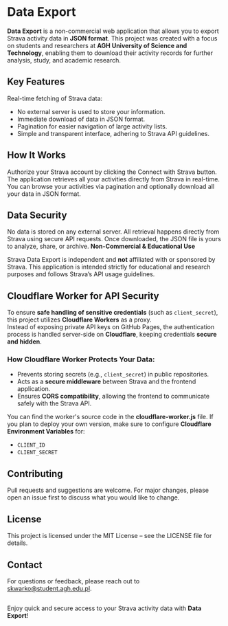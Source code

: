 # Data Export
**Data Export** is a non-commercial web application that allows you to export Strava activity data in **JSON format**. This project was created with a focus on students and researchers at **AGH University of Science and Technology**, enabling them to download their activity records for further analysis, study, and academic research.

## Key Features
Real-time fetching of Strava data:
- No external server is used to store your information.
- Immediate download of data in JSON format.
- Pagination for easier navigation of large activity lists.
- Simple and transparent interface, adhering to Strava API guidelines.

## How It Works
Authorize your Strava account by clicking the Connect with Strava button.
The application retrieves all your activities directly from Strava in real-time.
You can browse your activities via pagination and optionally download all your data in JSON format.

## Data Security
No data is stored on any external server.
All retrieval happens directly from Strava using secure API requests.
Once downloaded, the JSON file is yours to analyze, share, or archive.
**Non-Commercial & Educational Use**

Strava Data Export is independent and **not** affiliated with or sponsored by Strava. This application is intended strictly for educational and research purposes and follows Strava’s API usage guidelines.

## Cloudflare Worker for API Security
To ensure **safe handling of sensitive credentials** (such as `client_secret`), this project utilizes **Cloudflare Workers** as a proxy.  
Instead of exposing private API keys on GitHub Pages, the authentication process is handled server-side on **Cloudflare**, keeping credentials **secure and hidden**.

### How Cloudflare Worker Protects Your Data:
- Prevents storing secrets (e.g., `client_secret`) in public repositories.
- Acts as a **secure middleware** between Strava and the frontend application.
- Ensures **CORS compatibility**, allowing the frontend to communicate safely with the Strava API.

You can find the worker's source code in the **cloudflare-worker.js** file. If you plan to deploy your own version, make sure to configure **Cloudflare Environment Variables** for:
- `CLIENT_ID`
- `CLIENT_SECRET`

## Contributing
Pull requests and suggestions are welcome. For major changes, please open an issue first to discuss what you would like to change.

## License
This project is licensed under the MIT License – see the LICENSE file for details.

## Contact
For questions or feedback, please reach out to skwarko@student.agh.edu.pl.
##
Enjoy quick and secure access to your Strava activity data with **Data Export**!